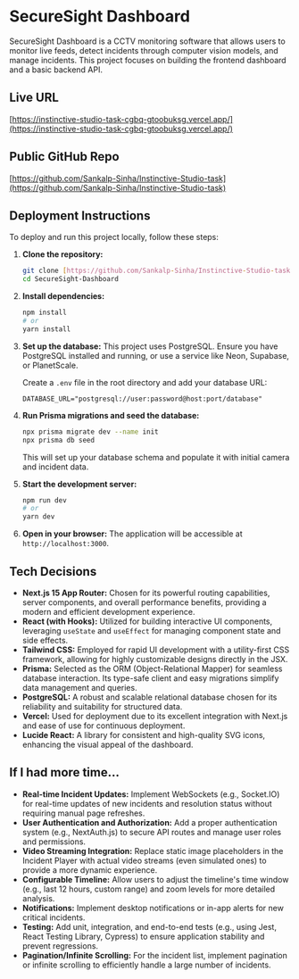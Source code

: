 # SecureSight Dashboard

SecureSight Dashboard is a CCTV monitoring software that allows users to monitor live feeds, detect incidents through computer vision models, and manage incidents. This project focuses on building the frontend dashboard and a basic backend API.

## Live URL

[https://instinctive-studio-task-cgbq-gtoobuksg.vercel.app/](https://instinctive-studio-task-cgbq-gtoobuksg.vercel.app/)

## Public GitHub Repo

[https://github.com/Sankalp-Sinha/Instinctive-Studio-task](https://github.com/Sankalp-Sinha/Instinctive-Studio-task)

## Deployment Instructions

To deploy and run this project locally, follow these steps:

1.  **Clone the repository:**
    ```bash
    git clone [https://github.com/Sankalp-Sinha/Instinctive-Studio-task](https://github.com/Sankalp-Sinha/Instinctive-Studio-task)
    cd SecureSight-Dashboard
    ```

2.  **Install dependencies:**
    ```bash
    npm install
    # or
    yarn install
    ```

3.  **Set up the database:**
    This project uses PostgreSQL. Ensure you have PostgreSQL installed and running, or use a service like Neon, Supabase, or PlanetScale.

    Create a `.env` file in the root directory and add your database URL:
    ```
    DATABASE_URL="postgresql://user:password@host:port/database"
    ```

4.  **Run Prisma migrations and seed the database:**
    ```bash
    npx prisma migrate dev --name init
    npx prisma db seed
    ```
    This will set up your database schema and populate it with initial camera and incident data.

5.  **Start the development server:**
    ```bash
    npm run dev
    # or
    yarn dev
    ```

6.  **Open in your browser:**
    The application will be accessible at `http://localhost:3000`.

## Tech Decisions

* **Next.js 15 App Router:** Chosen for its powerful routing capabilities, server components, and overall performance benefits, providing a modern and efficient development experience.
* **React (with Hooks):** Utilized for building interactive UI components, leveraging `useState` and `useEffect` for managing component state and side effects.
* **Tailwind CSS:** Employed for rapid UI development with a utility-first CSS framework, allowing for highly customizable designs directly in the JSX.
* **Prisma:** Selected as the ORM (Object-Relational Mapper) for seamless database interaction. Its type-safe client and easy migrations simplify data management and queries.
* **PostgreSQL:** A robust and scalable relational database chosen for its reliability and suitability for structured data.
* **Vercel:** Used for deployment due to its excellent integration with Next.js and ease of use for continuous deployment.
* **Lucide React:** A library for consistent and high-quality SVG icons, enhancing the visual appeal of the dashboard.

## If I had more time...

* **Real-time Incident Updates:** Implement WebSockets (e.g., Socket.IO) for real-time updates of new incidents and resolution status without requiring manual page refreshes.
* **User Authentication and Authorization:** Add a proper authentication system (e.g., NextAuth.js) to secure API routes and manage user roles and permissions.
* **Video Streaming Integration:** Replace static image placeholders in the Incident Player with actual video streams (even simulated ones) to provide a more dynamic experience.
* **Configurable Timeline:** Allow users to adjust the timeline's time window (e.g., last 12 hours, custom range) and zoom levels for more detailed analysis.
* **Notifications:** Implement desktop notifications or in-app alerts for new critical incidents.
* **Testing:** Add unit, integration, and end-to-end tests (e.g., using Jest, React Testing Library, Cypress) to ensure application stability and prevent regressions.
* **Pagination/Infinite Scrolling:** For the incident list, implement pagination or infinite scrolling to efficiently handle a large number of incidents.